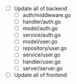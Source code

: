 - [ ] Update all of backend
  - [ ] auth/middleware.go
  - [ ] handler/auth.go
  - [ ] model/auth.go
  - [ ] service/auth.go
  - [ ] model/user.go
  - [ ] repository/user.go
  - [ ] service/user.go
  - [ ] handler/user.go
  - [ ] server/server.go
- [ ] Update all of frontend
